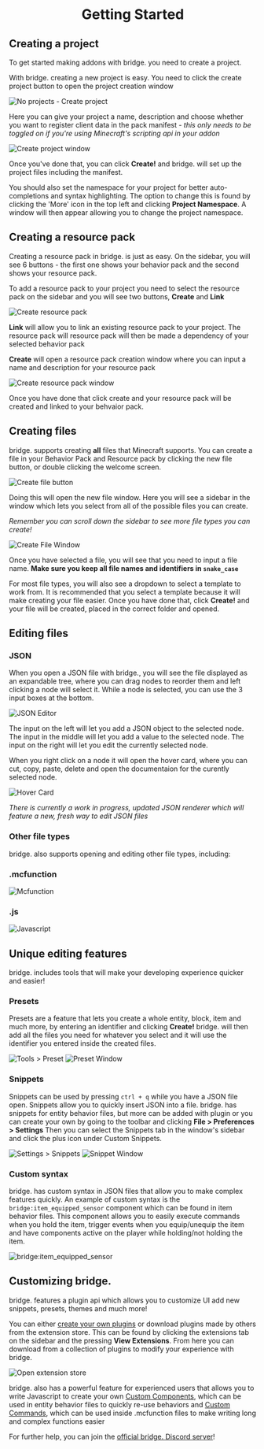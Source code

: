 <h1 align="center">Getting Started</h1>

## Creating a project

To get started making addons with bridge. you need to create a project.

With bridge. creating a new project is easy.
You need to click the create project button to open the project creation window

![No projects - Create project](https://github.com/bridge-core/bridge./blob/master/images/getting_started_1.png)

Here you can give your project a name, description and choose whether you want to register client data in the pack manifest - _this only needs to be toggled on if you're using Minecraft's scripting api in your addon_

![Create project window](https://github.com/bridge-core/bridge./blob/master/images/getting_started_2.png)

Once you've done that, you can click **Create!** and bridge. will set up the project files including the manifest.

You should also set the namespace for your project for better auto-completions and syntax highlighting. The option to change this is found by clicking the 'More' icon in the top left and clicking **Project Namespace**. A window will then appear allowing you to change the project namespace.

## Creating a resource pack

Creating a resource pack in bridge. is just as easy.
On the sidebar, you will see 6 buttons - the first one shows your behavior pack and the second shows your resource pack.

To add a resource pack to your project you need to select the resource pack on the sidebar and you will see two buttons, **Create** and **Link**

![Create resource pack](https://github.com/bridge-core/bridge./blob/master/images/getting_started_3.png)

**Link** will allow you to link an existing resource pack to your project. The resource pack will resource pack will then be made a dependency of your selected behavior pack

**Create** will open a resource pack creation window where you can input a name and description for your resource pack

![Create resource pack window](https://github.com/bridge-core/bridge./blob/master/images/getting_started_4.png)

Once you have done that click create and your resource pack will be created and linked to your behvaior pack.

## Creating files

bridge. supports creating **all** files that Minecraft supports.
You can create a file in your Behavior Pack and Resource pack by clicking the new file button, or double clicking the welcome screen.

![Create file button](https://github.com/bridge-core/bridge./blob/master/images/getting_started_5.png)

Doing this will open the new file window. Here you will see a sidebar in the window which lets you select from all of the possible files you can create.

_Remember you can scroll down the sidebar to see more file types you can create!_

![Create File Window](https://github.com/bridge-core/bridge./blob/master/images/getting_started_6.png)

Once you have selected a file, you will see that you need to input a file name.
**Make sure you keep all file names and identifiers in `snake_case`**

For most file types, you will also see a dropdown to select a template to work from. It is recommended that you select a template because it will make creating your file easier.
Once you have done that, click **Create!** and your file will be created, placed in the correct folder and opened.

## Editing files

### JSON

When you open a JSON file with bridge., you will see the file displayed as an expandable tree, where you can drag nodes to reorder them and left clicking a node will select it. While a node is selected, you can use the 3 input boxes at the bottom.

![JSON Editor](https://github.com/bridge-core/bridge./blob/master/images/getting_started_7.png)

The input on the left will let you add a JSON object to the selected node.
The input in the middle will let you add a value to the selected node.
The input on the right will let you edit the currently selected node.

When you right click on a node it will open the hover card, where you can cut, copy, paste, delete and open the documentaion for the curently selected node.

![Hover Card](https://github.com/bridge-core/bridge./blob/master/images/getting_started_8.png)

_There is currently a work in progress, updated JSON renderer which will feature a new, fresh way to edit JSON files_

### Other file types

bridge. also supports opening and editing other file types, including:

### .mcfunction

![Mcfunction](https://github.com/bridge-core/bridge./blob/master/images/getting_started_9.png)

### .js

![Javascript](https://github.com/bridge-core/bridge./blob/master/images/getting_started_10.png)

## Unique editing features

bridge. includes tools that will make your developing experience quicker and easier!

### Presets

Presets are a feature that lets you create a whole entity, block, item and much more, by entering an identifier and clicking **Create!** bridge. will then add all the files you need for whatever you select and it will use the identifier you entered inside the created files.

![Tools > Preset](https://github.com/bridge-core/bridge./blob/master/images/getting_started_11.png)
![Preset Window](https://github.com/bridge-core/bridge./blob/master/images/getting_started_12.png)

### Snippets

Snippets can be used by pressing `ctrl + q` while you have a JSON file open. Snippets allow you to quickly insert JSON into a file. bridge. has snippets for entity behavior files, but more can be added with plugin or you can create your own by going to the toolbar and clicking **File > Preferences > Settings** Then you can select the Snippets tab in the window's sidebar and click the plus icon under Custom Snippets.

![Settings > Snippets](https://github.com/bridge-core/bridge./blob/master/images/getting_started_13.png)
![Snippet Window](https://github.com/bridge-core/bridge./blob/master/images/getting_started_14.png)

### Custom syntax

bridge. has custom syntax in JSON files that allow you to make complex features quickly.
An example of custom syntax is the `bridge:item_equipped_sensor` component which can be found in item behavior files. This component allows you to easily execute commands when you hold the item, trigger events when you equip/unequip the item and have components active on the player while holding/not holding the item.

![bridge:item_equipped_sensor](https://github.com/bridge-core/bridge./blob/master/images/getting_started_15.png)

## Customizing bridge.

bridge. features a plugin api which allows you to customize UI add new snippets, presets, themes and much more!

You can either <a href="https://github.com/bridge-core/bridge./blob/master/plugin_docs/main.md">create your own plugins</a> or download plugins made by others from the extension store.
This can be found by clicking the extensions tab on the sidebar and the pressing **View Extensions**. From here you can download from a collection of plugins to modify your experience with bridge.

![Open extension store](https://github.com/bridge-core/bridge./blob/master/images/getting_started_16.png)

bridge. also has a powerful feature for experienced users that allows you to write Javascript to create your own <a href="https://github.com/bridge-core/bridge./blob/master/plugin_docs/custom_components.md">Custom Components</a>, which can be used in entity behavior files to quickly re-use behaviors and <a href="https://github.com/bridge-core/bridge./blob/master/plugin_docs/custom_commands.md">Custom Commands</a>, which can be used inside .mcfunction files to make writing long and complex functions easier

For further help, you can join the <a href="https://discord.gg/jj2PmqU">official bridge. Discord server</a>!
